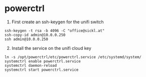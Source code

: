# powerctrl

1. First create an ssh-keygen for the unifi switch

```
ssh-keygen -t rsa -b 4096 -C "office@sickl.at"
ssh-copy-id admin@10.0.0.250
ssh admin@10.0.0.250
```

2. Install the service on the unifi cloud key

```
ln -s /opt/powerctrl/etc/powerctrl.service /etc/systemd/system/
systemctrl enable powerctrl.service
systemctrl daemon-reload
systemctrl start powerctrl.service
```

